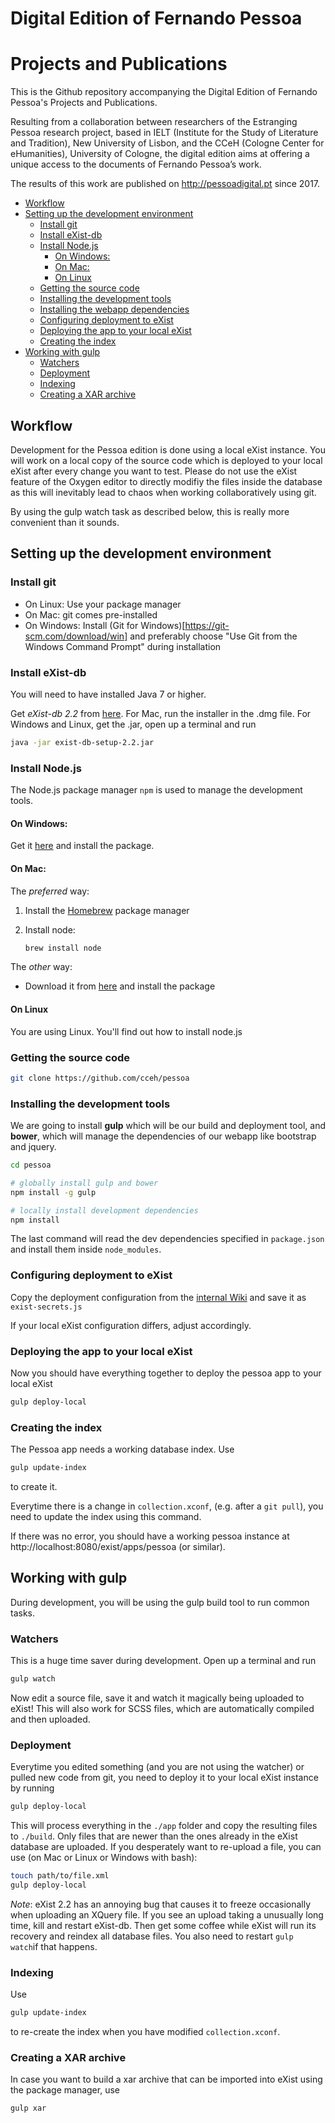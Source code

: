 Digital Edition of Fernando Pessoa
======
Projects and Publications
======

This is the Github repository accompanying the Digital Edition of Fernando Pessoa's Projects and Publications.

Resulting from a collaboration between researchers of the Estranging Pessoa research project, based in IELT (Institute for the Study of Literature and Tradition), New University of Lisbon, and the CCeH (Cologne Center for eHumanities), University of Cologne, the digital edition aims at offering a unique access to the documents of Fernando Pessoa’s work.

The results of this work are published on http://pessoadigital.pt since 2017.


<!-- MarkdownTOC -->

- [Workflow](#workflow)
- [Setting up the development environment](#setting-up-the-development-environment)
	- [Install git](#install-git)
	- [Install eXist-db](#install-exist-db)
	- [Install Node.js](#install-nodejs)
		- [On Windows:](#on-windows)
		- [On Mac:](#on-mac)
		- [On Linux](#on-linux)
	- [Getting the source code](#getting-the-source-code)
	- [Installing the development tools](#installing-the-development-tools)
	- [Installing the webapp dependencies](#installing-the-webapp-dependencies)
	- [Configuring deployment to eXist](#configuring-deployment-to-exist)
	- [Deploying the app to your local eXist](#deploying-the-app-to-your-local-exist)
	- [Creating the index](#creating-the-index)
- [Working with gulp](#working-with-gulp)
	- [Watchers](#watchers)
	- [Deployment](#deployment)
	- [Indexing](#indexing)
	- [Creating a XAR archive](#creating-a-xar-archive)

<!-- /MarkdownTOC -->


<a name="workflow"></a>
## Workflow

Development for the Pessoa edition is done using a local eXist instance. You will work on a local copy of the source code 
which is deployed to your local eXist after every change you want to test. Please do not use the eXist
feature of the Oxygen editor to directly modifiy the files inside the database as this will inevitably lead 
to chaos when working collaboratively using git.

By using the gulp watch task as described below, this is really more convenient than it sounds.

<a name="setting-up-the-development-environment"></a>
## Setting up the development environment

<a name="install-git"></a>
### Install git

* On Linux: Use your package manager
* On Mac: git comes pre-installed
* On Windows: Install (Git for Windows)[https://git-scm.com/download/win] and preferably choose "Use Git from the Windows Command Prompt" during installation

<a name="install-exist-db"></a>
### Install eXist-db

You will need to have installed Java 7 or higher.

Get *eXist-db 2.2* from [here](http://exist-db.org/exist/apps/homepage/index.html). For Mac, run the installer in the .dmg file. For Windows and Linux, get the .jar, open up a terminal and run

```sh
java -jar exist-db-setup-2.2.jar
```

<a name="install-nodejs"></a>
### Install Node.js

The Node.js package manager ```npm``` is used to manage the development tools. 

<a name="on-windows"></a>
#### On Windows:

Get it [here](https://nodejs.org/en/) and install the package.

<a name="on-mac"></a>
#### On Mac:

The *preferred* way:

1. Install the [Homebrew](http://brew.sh/) package manager
2. Install node:

	```sh
	brew install node
	```

The *other* way:

* Download it from [here](https://nodejs.org/en/) and install the package

<a name="on-linux"></a>
#### On Linux

You are using Linux. You'll find out how to install node.js


<a name="getting-the-source-code"></a>
### Getting the source code

```sh
git clone https://github.com/cceh/pessoa
```


<a name="installing-the-development-tools"></a>
### Installing the development tools

We are going to install **gulp** which will be our build and deployment tool, and **bower**, which will manage the dependencies of our webapp like bootstrap and jquery.

```sh
cd pessoa

# globally install gulp and bower
npm install -g gulp

# locally install development dependencies
npm install
```

The last command will read the dev dependencies specified in ```package.json``` and install them inside ```node_modules```. 

<a name="installing-the-webapp-dependencies"></a>

### Configuring deployment to eXist

Copy the deployment configuration from the [internal Wiki](https://wiki.uni-koeln.de/cceh/index.php/Pessoa-Projekt) and save it as ```exist-secrets.js```

If your local eXist configuration differs, adjust accordingly.

<a name="updating-dependencies"></a>


<a name="deploying-the-app-to-your-local-exist"></a>
### Deploying the app to your local eXist

Now you should have everything together to deploy the pessoa app to your local eXist 

```sh
gulp deploy-local
```

<a name="creating-the-index"></a>
### Creating the index

The Pessoa app needs a working database index. Use

```sh
gulp update-index
```

to create it.

Everytime there is a change in ```collection.xconf```, (e.g. after a ```git pull```), you need to update the index using this command.

If there was no error, you should have a working pessoa instance at http://localhost:8080/exist/apps/pessoa (or similar).


<a name="working-with-gulp"></a>
## Working with gulp

During development, you will be using the gulp build tool to run common tasks.

<a name="watchers"></a>
### Watchers

This is a huge time saver during development. Open up a terminal and run

```sh
gulp watch
```

Now edit a source file, save it and watch it magically being uploaded to eXist! This will also work for SCSS files, which are automatically compiled and then uploaded.

<a name="deployment"></a>
### Deployment

Everytime you edited something (and you are not using the watcher) or pulled new code from git, you need to deploy it to your local eXist instance by running 

```sh
gulp deploy-local
```
This will process everything in the ```./app``` folder and copy the resulting files to ```./build```.
Only files that are newer than the ones already in the eXist database are uploaded. If you desperately want to re-upload a file, you can use (on Mac or Linux or Windows with bash):

```sh
touch path/to/file.xml
gulp deploy-local
```

*Note*: eXist 2.2 has an annoying bug that causes it to freeze occasionally when uploading an XQuery file. If you see an upload taking a unusually long time, kill and restart eXist-db. Then get some coffee while eXist will run its recovery and reindex all database files. You also need to restart ```gulp watch```if that happens.

<a name="indexing"></a>
### Indexing

Use

```sh
gulp update-index
```
to re-create the index when you have modified ```collection.xconf```.

<a name="creating-a-xar-archive"></a>

### Creating a XAR archive

In case you want to build a xar archive that can be imported into eXist using the package manager, use

```sh
gulp xar
```



